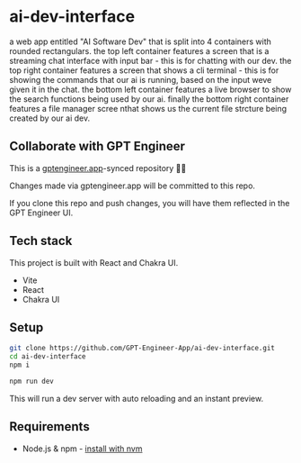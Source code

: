 # ai-dev-interface

a web app entitled "AI Software Dev" that is split into 4 containers with rounded rectangulars. the top left container features a screen that is a streaming chat interface with input bar - this is for chatting with our dev. the top right container features a screen that shows a cli terminal - this is for showing the commands that our ai is running, based on the input weve given it in the chat. the bottom left container features  a live browser to show the search functions being used by our ai. finally the bottom right container features a file manager scree nthat shows us the current file strcture being created by our ai dev.

## Collaborate with GPT Engineer

This is a [gptengineer.app](https://gptengineer.app)-synced repository 🌟🤖

Changes made via gptengineer.app will be committed to this repo.

If you clone this repo and push changes, you will have them reflected in the GPT Engineer UI.

## Tech stack

This project is built with React and Chakra UI.

- Vite
- React
- Chakra UI

## Setup

```sh
git clone https://github.com/GPT-Engineer-App/ai-dev-interface.git
cd ai-dev-interface
npm i
```

```sh
npm run dev
```

This will run a dev server with auto reloading and an instant preview.

## Requirements

- Node.js & npm - [install with nvm](https://github.com/nvm-sh/nvm#installing-and-updating)
